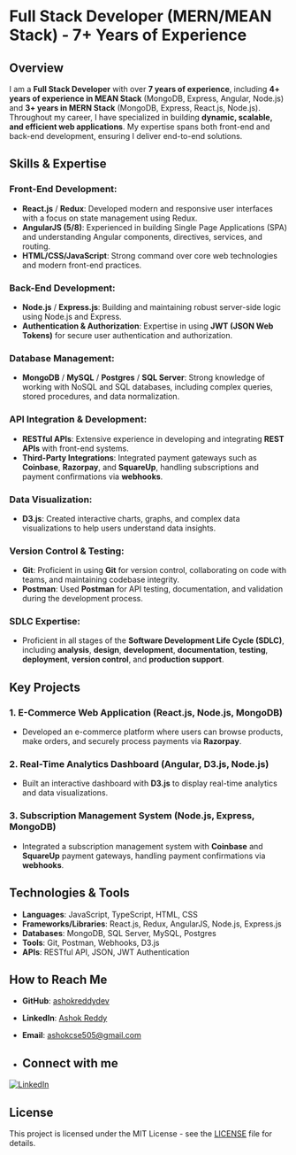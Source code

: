 # Full Stack Developer (MERN/MEAN Stack) - 7+ Years of Experience

## Overview

I am a **Full Stack Developer** with over **7 years of experience**, including **4+ years of experience in MEAN Stack** (MongoDB, Express, Angular, Node.js) and **3+ years in MERN Stack** (MongoDB, Express, React.js, Node.js). Throughout my career, I have specialized in building **dynamic, scalable, and efficient web applications**. My expertise spans both front-end and back-end development, ensuring I deliver end-to-end solutions.

## Skills & Expertise

### Front-End Development:
- **React.js** / **Redux**: Developed modern and responsive user interfaces with a focus on state management using Redux.
- **AngularJS (5/8)**: Experienced in building Single Page Applications (SPA) and understanding Angular components, directives, services, and routing.
- **HTML/CSS/JavaScript**: Strong command over core web technologies and modern front-end practices.

### Back-End Development:
- **Node.js** / **Express.js**: Building and maintaining robust server-side logic using Node.js and Express.
- **Authentication & Authorization**: Expertise in using **JWT (JSON Web Tokens)** for secure user authentication and authorization.
  
### Database Management:
- **MongoDB** / **MySQL** / **Postgres** / **SQL Server**: Strong knowledge of working with NoSQL and SQL databases, including complex queries, stored procedures, and data normalization.

### API Integration & Development:
- **RESTful APIs**: Extensive experience in developing and integrating **REST APIs** with front-end systems.
- **Third-Party Integrations**: Integrated payment gateways such as **Coinbase**, **Razorpay**, and **SquareUp**, handling subscriptions and payment confirmations via **webhooks**.
  
### Data Visualization:
- **D3.js**: Created interactive charts, graphs, and complex data visualizations to help users understand data insights.

### Version Control & Testing:
- **Git**: Proficient in using **Git** for version control, collaborating on code with teams, and maintaining codebase integrity.
- **Postman**: Used **Postman** for API testing, documentation, and validation during the development process.

### SDLC Expertise:
- Proficient in all stages of the **Software Development Life Cycle (SDLC)**, including **analysis**, **design**, **development**, **documentation**, **testing**, **deployment**, **version control**, and **production support**.

## Key Projects

### 1. **E-Commerce Web Application (React.js, Node.js, MongoDB)**
- Developed an e-commerce platform where users can browse products, make orders, and securely process payments via **Razorpay**.
  
### 2. **Real-Time Analytics Dashboard (Angular, D3.js, Node.js)**
- Built an interactive dashboard with **D3.js** to display real-time analytics and data visualizations.

### 3. **Subscription Management System (Node.js, Express, MongoDB)**
- Integrated a subscription management system with **Coinbase** and **SquareUp** payment gateways, handling payment confirmations via **webhooks**.

## Technologies & Tools

- **Languages**: JavaScript, TypeScript, HTML, CSS
- **Frameworks/Libraries**: React.js, Redux, AngularJS, Node.js, Express.js
- **Databases**: MongoDB, SQL Server, MySQL, Postgres
- **Tools**: Git, Postman, Webhooks, D3.js
- **APIs**: RESTful API, JSON, JWT Authentication

## How to Reach Me

- **GitHub**: [ashokreddydev](https://github.com/ashokreddydev)
- **LinkedIn**: [Ashok Reddy](https://www.linkedin.com/in/ashok-reddy-penamalli-703337b3/)
- **Email**: ashokcse505@gmail.com

- ## Connect with me

[![LinkedIn](https://img.shields.io/badge/LinkedIn-Ashok%20Reddy%20Penamalli-blue?logo=linkedin)](https://in.linkedin.com/in/ashok-reddy-penamalli-703337b3)


## License

This project is licensed under the MIT License - see the [LICENSE](LICENSE) file for details.
